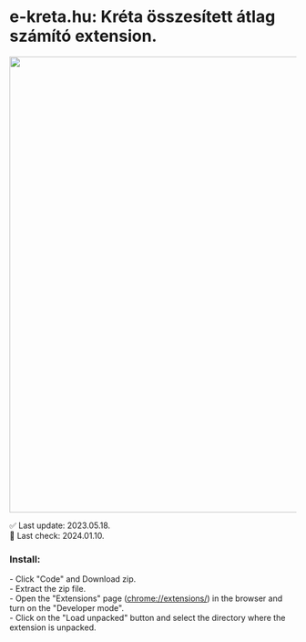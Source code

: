 # e-kreta.hu: Kréta összesített átlag számító extension.
<img src="https://i.imgur.com/0tNjVzz.png" style="width: 800px;">

<p>
✅ Last update: 2023.05.18. <br>
🍰 Last check: 2024.01.10.
</p>

<h3>Install:</h3>
- Click "Code" and Download zip.<br>
- Extract the zip file.<br>
- Open the "Extensions" page (<a href="chrome://extensions/">chrome://extensions/</a>) in the browser and turn on the "Developer mode".<br>
- Click on the "Load unpacked" button and select the directory where the extension is unpacked.
